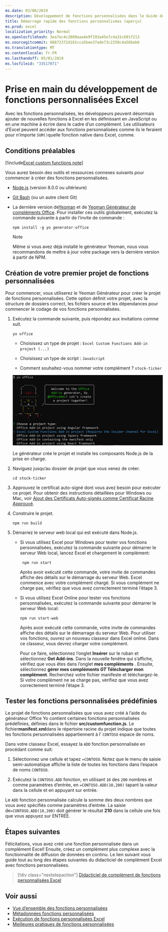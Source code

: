 ```yaml
---
ms.date: 03/06/2019
description: Développement de fonctions personnalisées dans le Guide de démarrage rapide d’Excel.
title: Démarrage rapide des fonctions personnalisées (aperçu)
ms.prod: excel
localization_priority: Normal
ms.openlocfilehash: 3ea7ec4c2089aaa4e9f193a45e7c4a31c691f213
ms.sourcegitcommit: 68872372d181cca5bee37ade73c2250c4a56bab6
ms.translationtype: MT
ms.contentlocale: fr-FR
ms.lasthandoff: 05/01/2019
ms.locfileid: "33517071"
---
```

# <a name="get-started-developing-excel-custom-functions"></a>Prise en main du développement de fonctions personnalisées Excel

Avec les fonctions personnalisées, les développeurs peuvent désormais ajouter de nouvelles fonctions à Excel en les définissant en JavaScript ou en une machine à écrire dans le cadre d’un complément. Les utilisateurs d’Excel peuvent accéder aux fonctions personnalisées comme ils le feraient pour n’importe `SUM()`quelle fonction native dans Excel, comme.

## <a name="prerequisites"></a>Conditions préalables

[!include[Excel custom functions note](../includes/excel-custom-functions-note.md)]

Vous aurez besoin des outils et ressources connexes suivants pour commencer à créer des fonctions personnalisées.

- [Node.js](https://nodejs.org/en/) (version 8.0.0 ou ultérieure)

- [Git Bash](https://git-scm.com/downloads) (ou un autre client Git)

- La dernière version de[Yeoman](https://yeoman.io/) et de [Yeoman Générateur de compléments Office](https://www.npmjs.com/package/generator-office). Pour installer ces outils globalement, exécutez la commande suivante à partir de l’invite de commande :

    ```command&nbsp;line
    npm install -g yo generator-office
    ```

    > [!NOTE]
    > Même si vous avez déjà installé le générateur Yeoman, nous vous recommandons de mettre à jour votre package vers la dernière version à partir de NPM.

## <a name="build-your-first-custom-functions-project"></a>Création de votre premier projet de fonctions personnalisées

Pour commencer, vous utiliserez le Yeoman Générateur pour créer le projet de fonctions personnalisées. Cette option définit votre projet, avec la structure de dossiers correct, les fichiers source et les dépendances pour commencer le codage de vos fonctions personnalisées.

1. Exécutez la commande suivante, puis répondez aux invitations comme suit.

    ```command&nbsp;line
    yo office
    ```

    - Choisissez un type de projet : `Excel Custom Functions Add-in project (...)`

    - Choisissez un type de script : `JavaScript`

    - Comment souhaitez-vous nommer votre complément ? `stock-ticker`

    ![Le générateur de yeoman pour les compléments Office vous invite pour les fonctions personnalisées](../images/12-10-fork-cf-pic.jpg)

    Le générateur crée le projet et installe les composants Node.js de la prise en charge.

2. Naviguez jusqu’au dossier de projet que vous venez de créer.

    ```command&nbsp;line
    cd stock-ticker
    ```

3. Approuvez le certificat auto-signé dont vous avez besoin pour exécuter ce projet. Pour obtenir des instructions détaillées pour Windows ou Mac, voir [Ajout des Certificats Auto-signés comme Certificat Racine Approuvé](https://github.com/OfficeDev/generator-office/blob/master/src/docs/ssl.md).  

4. Construire le projet.

    ```command&nbsp;line
    npm run build
    ```

5. Démarrez le serveur web local qui est exécuté dans Node.js.

    - Si vous utilisez Excel pour Windows pour tester vos fonctions personnalisées, exécutez la commande suivante pour démarrer le serveur Web local, lancez Excel et chargement le complément:

        ```command&nbsp;line
         npm run start
        ```
        Après avoir exécuté cette commande, votre invite de commandes affiche des détails sur le démarrage du serveur Web. Excel commence avec votre complément chargé. Si vous complément ne charge pas, vérifiez que vous avez correctement terminé l’étape 3.

    - Si vous utilisez Excel Online pour tester vos fonctions personnalisées, exécutez la commande suivante pour démarrer le serveur Web local:

        ```command&nbsp;line
        npm run start-web
        ```

         Après avoir exécuté cette commande, votre invite de commandes affiche des détails sur le démarrage du serveur Web. Pour utiliser vos fonctions, ouvrez un nouveau classeur dans Excel online. Dans ce classeur, vous devrez charger votre complément. 

        Pour ce faire, sélectionnez l’onglet **Insérer** sur le ruban et sélectionnez **Get Add-ins**. Dans la nouvelle fenêtre qui s’affiche, vérifiez que vous êtes dans l’onglet **mes compléments** . Ensuite, sélectionnez **gérer mes compléments _GT_ Télécharger mon complément**. Recherchez votre fichier manifeste et téléchargez-le. Si votre complément ne se charge pas, vérifiez que vous avez correctement terminé l’étape 3.

## <a name="try-out-the-prebuilt-custom-functions"></a>Tester les fonctions personnalisées prédéfinies

Le projet de fonctions personnalisées que vous avez créé à l’aide du générateur Office Yo contient certaines fonctions personnalisées prédéfinies, définies dans le fichier **src/customfunction.js**. Le fichier**manifest.xml**dans le répertoire racine du projet indique que toutes les fonctions personnalisées appartiennent à l’ `CONTOSO` espace de noms.

Dans votre classeur Excel, essayez la `ADD` fonction personnalisée en procédant comme suit:

1. Sélectionnez une cellule et tapez `=CONTOSO`. Notez que le menu de saisie semi-automatique affiche la liste de toutes les fonctions dans l’espace de noms `CONTOSO`.

2. Exécutez la `CONTOSO.ADD` fonction, en utilisant `10` des `200` nombres et comme paramètres d’entrée, en `=CONTOSO.ADD(10,200)` tapant la valeur dans la cellule et en appuyant sur entrée.

Le `ADD` fonction personnalisée calcule la somme des deux nombres que vous avez spécifiés comme paramètres d’entrée. La saisie de`=CONTOSO.ADD(10,200)` doit générer le résultat **210** dans la cellule une fois que vous appuyez sur ENTRÉE.

## <a name="next-steps"></a>Étapes suivantes

Félicitations, vous avez créé une fonction personnalisée dans un complément Excel! Ensuite, créez un complément plus complexe avec la fonctionnalité de diffusion de données en continu. Le lien suivant vous guide tout au long des étapes suivantes du didacticiel de complément Excel avec fonctions personnalisées.

> [!div class="nextstepaction"]
> [Didacticiel de complément de fonctions personnalisées Excel](../tutorials/excel-tutorial-create-custom-functions.md#create-a-custom-function-that-requests-data-from-the-web
)

## <a name="see-also"></a>Voir aussi

* [Vue d’ensemble des fonctions personnalisées](../excel/custom-functions-overview.md)
* [Métadonnées fonctions personnalisées](../excel/custom-functions-json.md)
* [Exécution de fonctions personnalisées Excel](../excel/custom-functions-runtime.md)
* [Meilleures pratiques de fonctions personnalisées](../excel/custom-functions-best-practices.md)
